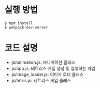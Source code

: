 # 실행 방법

    $ npm install 
    $ webpack-dev-server 

# 코드 설명
* js/animation.js: 애니메이션 클래스
* js/app.js: 테트리스 게임 생성 및 실행하는 파일
* js/image_loader.js: 이미지 로더 클래스
* js/tetris.js: 테트리스 게임 클래스

